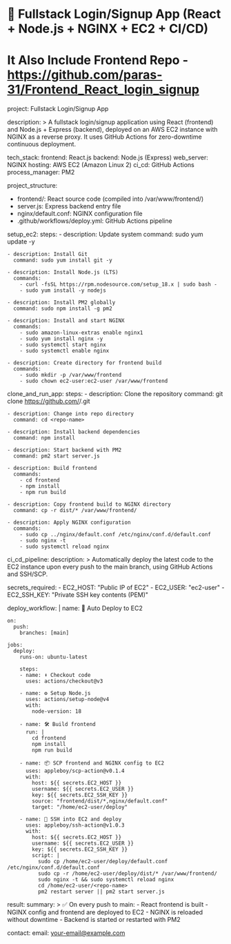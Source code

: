 # 📘 Fullstack Login/Signup App (React + Node.js + NGINX + EC2 + CI/CD)

# It Also Include Frontend Repo - https://github.com/paras-31/Frontend_React_login_signup

project: Fullstack Login/Signup App

description: >
  A fullstack login/signup application using React (frontend) and Node.js + Express (backend),
  deployed on an AWS EC2 instance with NGINX as a reverse proxy. It uses GitHub Actions
  for zero-downtime continuous deployment.

tech_stack:
  frontend: React.js
  backend: Node.js (Express)
  web_server: NGINX
  hosting: AWS EC2 (Amazon Linux 2)
  ci_cd: GitHub Actions
  process_manager: PM2

project_structure:
  - frontend/: React source code (compiled into /var/www/frontend/)
  - server.js: Express backend entry file
  - nginx/default.conf: NGINX configuration file
  - .github/workflows/deploy.yml: GitHub Actions pipeline

setup_ec2:
  steps:
    - description: Update system
      command: sudo yum update -y

    - description: Install Git
      command: sudo yum install git -y

    - description: Install Node.js (LTS)
      commands:
        - curl -fsSL https://rpm.nodesource.com/setup_18.x | sudo bash -
        - sudo yum install -y nodejs

    - description: Install PM2 globally
      command: sudo npm install -g pm2

    - description: Install and start NGINX
      commands:
        - sudo amazon-linux-extras enable nginx1
        - sudo yum install nginx -y
        - sudo systemctl start nginx
        - sudo systemctl enable nginx

    - description: Create directory for frontend build
      commands:
        - sudo mkdir -p /var/www/frontend
        - sudo chown ec2-user:ec2-user /var/www/frontend

clone_and_run_app:
  steps:
    - description: Clone the repository
      command: git clone https://github.com/<your-username>/<repo-name>.git

    - description: Change into repo directory
      command: cd <repo-name>

    - description: Install backend dependencies
      command: npm install

    - description: Start backend with PM2
      command: pm2 start server.js

    - description: Build frontend
      commands:
        - cd frontend
        - npm install
        - npm run build

    - description: Copy frontend build to NGINX directory
      command: cp -r dist/* /var/www/frontend/

    - description: Apply NGINX configuration
      commands:
        - sudo cp ../nginx/default.conf /etc/nginx/conf.d/default.conf
        - sudo nginx -t
        - sudo systemctl reload nginx

ci_cd_pipeline:
  description: >
    Automatically deploy the latest code to the EC2 instance upon every push
    to the main branch, using GitHub Actions and SSH/SCP.

  secrets_required:
    - EC2_HOST: "Public IP of EC2"
    - EC2_USER: "ec2-user"
    - EC2_SSH_KEY: "Private SSH key contents (PEM)"

  deploy_workflow: |
    name: 🚀 Auto Deploy to EC2

    on:
      push:
        branches: [main]

    jobs:
      deploy:
        runs-on: ubuntu-latest

        steps:
        - name: ⬇️ Checkout code
          uses: actions/checkout@v3

        - name: ⚙️ Setup Node.js
          uses: actions/setup-node@v4
          with:
            node-version: 18

        - name: 🛠️ Build frontend
          run: |
            cd frontend
            npm install
            npm run build

        - name: 📦 SCP frontend and NGINX config to EC2
          uses: appleboy/scp-action@v0.1.4
          with:
            host: ${{ secrets.EC2_HOST }}
            username: ${{ secrets.EC2_USER }}
            key: ${{ secrets.EC2_SSH_KEY }}
            source: "frontend/dist/*,nginx/default.conf"
            target: "/home/ec2-user/deploy"

        - name: 🔄 SSH into EC2 and deploy
          uses: appleboy/ssh-action@v1.0.3
          with:
            host: ${{ secrets.EC2_HOST }}
            username: ${{ secrets.EC2_USER }}
            key: ${{ secrets.EC2_SSH_KEY }}
            script: |
              sudo cp /home/ec2-user/deploy/default.conf /etc/nginx/conf.d/default.conf
              sudo cp -r /home/ec2-user/deploy/dist/* /var/www/frontend/
              sudo nginx -t && sudo systemctl reload nginx
              cd /home/ec2-user/<repo-name>
              pm2 restart server || pm2 start server.js

result:
  summary: >
    ✅ On every push to main:
      - React frontend is built
      - NGINX config and frontend are deployed to EC2
      - NGINX is reloaded without downtime
      - Backend is started or restarted with PM2

contact:
  email: your-email@example.com
